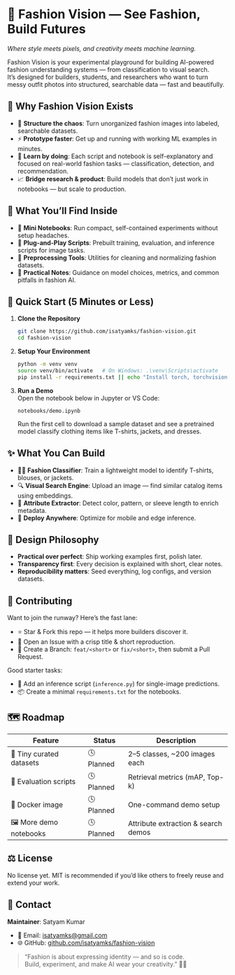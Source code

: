 # 👗 Fashion Vision — See Fashion, Build Futures

*Where style meets pixels, and creativity meets machine learning.*

Fashion Vision is your experimental playground for building AI-powered fashion understanding systems — from classification to visual search.  
It’s designed for builders, students, and researchers who want to turn messy outfit photos into structured, searchable data — fast and beautifully.

## 🌟 Why Fashion Vision Exists

- 🧩 **Structure the chaos**: Turn unorganized fashion images into labeled, searchable datasets.
- ⚡ **Prototype faster**: Get up and running with working ML examples in minutes.
- 🧠 **Learn by doing**: Each script and notebook is self-explanatory and focused on real-world fashion tasks — classification, detection, and recommendation.
- 📈 **Bridge research & product**: Build models that don’t just work in notebooks — but scale to production.

## 🧰 What You’ll Find Inside

- 🧪 **Mini Notebooks**: Run compact, self-contained experiments without setup headaches.
- 🎯 **Plug-and-Play Scripts**: Prebuilt training, evaluation, and inference scripts for image tasks.
- 🧼 **Preprocessing Tools**: Utilities for cleaning and normalizing fashion datasets.
- 📘 **Practical Notes**: Guidance on model choices, metrics, and common pitfalls in fashion AI.

## 🚀 Quick Start (5 Minutes or Less)

1. **Clone the Repository**
   ```bash
   git clone https://github.com/isatyamks/fashion-vision.git
   cd fashion-vision
   ```

2. **Setup Your Environment**
   ```bash
   python -m venv venv
   source venv/bin/activate   # On Windows: .\venv\Scripts\activate
   pip install -r requirements.txt || echo "Install torch, torchvision, pandas manually if needed"
   ```

3. **Run a Demo**  
   Open the notebook below in Jupyter or VS Code:

   `notebooks/demo.ipynb`

   Run the first cell to download a sample dataset and see a pretrained model classify clothing items like T-shirts, jackets, and dresses.

## ✨ What You Can Build

- 🧍‍♀️ **Fashion Classifier**: Train a lightweight model to identify T-shirts, blouses, or jackets.
- 🔍 **Visual Search Engine**: Upload an image — find similar catalog items using embeddings.
- 🎨 **Attribute Extractor**: Detect color, pattern, or sleeve length to enrich metadata.
- 📱 **Deploy Anywhere**: Optimize for mobile and edge inference.

## 🧠 Design Philosophy

- **Practical over perfect**: Ship working examples first, polish later.
- **Transparency first**: Every decision is explained with short, clear notes.
- **Reproducibility matters**: Seed everything, log configs, and version datasets.

## 🤝 Contributing

Want to join the runway? Here’s the fast lane:

- ⭐ Star & Fork this repo — it helps more builders discover it.
- 🐛 Open an Issue with a crisp title & short reproduction.
- 🌿 Create a Branch: `feat/<short>` or `fix/<short>`, then submit a Pull Request.

Good starter tasks:

- 🧩 Add an inference script (`inference.py`) for single-image predictions.
- 📦 Create a minimal `requirements.txt` for the notebooks.

## 🗺️ Roadmap

| Feature                  | Status    | Description                          |
|--------------------------|-----------|--------------------------------------|
| 🧵 Tiny curated datasets | 🕓 Planned | 2–5 classes, ~200 images each       |
| 🧮 Evaluation scripts    | 🕓 Planned | Retrieval metrics (mAP, Top-k)      |
| 🐳 Docker image          | 🕓 Planned | One-command demo setup               |
| 🖼️ More demo notebooks   | 🕓 Planned | Attribute extraction & search demos  |

## ⚖️ License

No license yet. MIT is recommended if you’d like others to freely reuse and extend your work.

## 💬 Contact

**Maintainer**: Satyam Kumar  

- 📧 Email: isatyamks@gmail.com
- 🌐 GitHub: [github.com/isatyamks/fashion-vision](https://github.com/isatyamks/fashion-vision)

> “Fashion is about expressing identity — and so is code.  
> Build, experiment, and make AI wear your creativity.” 👕✨
